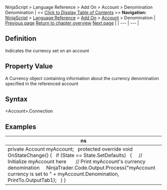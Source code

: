 ﻿
NinjaScript \> Language Reference \> Add On \> Account \> Denomination
Denomination
| \<\< [Click to Display Table of Contents](denomination.md) \>\> **Navigation:**     [NinjaScript](ninjascript.md) \> [Language Reference](language_reference_wip.md) \> [Add On](add_on.md) \> [Account](account_class.md) \> Denomination | [Previous page](createorder.md) [Return to chapter overview](account_class.md) [Next page](executions.md) |
| --- | --- |
## Definition
Indicates the currency set on an account
 
## Property Value
A Currency object containing information about the currency denomination specified in the referenced account
 
## Syntax
\<Account\>.Connection
## 
## Examples
| ns |
| --- |
| private Account myAccount;   protected override void OnStateChange() {    if (State \=\= State.SetDefaults)    {      // Initialize myAccount here        // Print myAccount's currency denomination      NinjaTrader.Code.Output.Process("myAccount currency is set to " \+ myAccount.Denomination, PrintTo.OutputTab1\);    } } |

